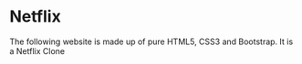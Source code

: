 # Netflix
The following website is made up of pure HTML5, CSS3 and Bootstrap. It is a Netflix Clone
